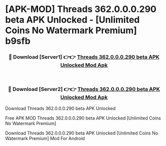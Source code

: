 # [APK-MOD] Threads 362.0.0.0.290 beta APK Unlocked - [Unlimited Coins No Watermark Premium] b9sfb



<div align="center">
<h3>🔴 Download [Server1] 👉👉 <a href="https://momento.my/?title=Threads_362.0.0.0.290_beta_APK_Unlocked">Threads 362.0.0.0.290 beta APK Unlocked Mod Apk</a></h3><br>

<h3>🔴 Download [Server2] 👉👉 <a href="https://momento.my/?title=Threads_362.0.0.0.290_beta_APK_Unlocked">Threads 362.0.0.0.290 beta APK Unlocked Mod Apk</a></h3>
</div>



Download Threads 362.0.0.0.290 beta APK Unlocked 

Free APK MOD Threads 362.0.0.0.290 beta APK Unlocked [Unlimited Coins No Watermark Premium]

Download Threads 362.0.0.0.290 beta APK Unlocked [Unlimited Coins No Watermark Premium] Mod For Android
